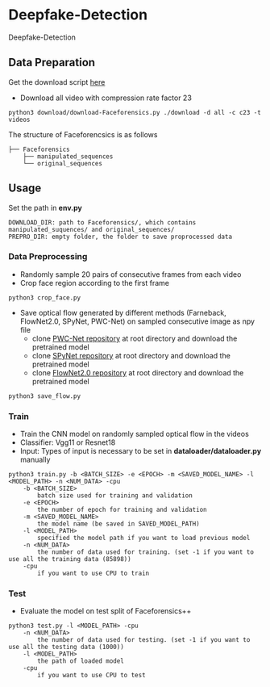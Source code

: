 # Deepfake-Detection
Deepfake-Detection


## Data Preparation
Get the download script [here](https://github.com/ondyari/FaceForensics)
- Download all video with compression rate factor 23
```
python3 download/download-Faceforensics.py ./download -d all -c c23 -t videos
```
The structure of Faceforencsics is as follows


```
├── Faceforensics
    ├── manipulated_sequences
    └── original_sequences
```


## Usage
Set the path in **env.py**
```
DOWNLOAD_DIR: path to Faceforensics/, which contains manipulated_suquences/ and original_sequences/
PREPRO_DIR: empty folder, the folder to save proprocessed data
```

### Data Preprocessing
- Randomly sample 20 pairs of consecutive frames from each video
- Crop face region according to the first frame
```
python3 crop_face.py
```

- Save optical flow generated by different methods (Farneback, FlowNet2.0, SPyNet, PWC-Net) on sampled consecutive image as npy file
  - clone [PWC-Net repository](https://github.com/sniklaus/pytorch-pwc) at root directory and download the pretrained model
  - clone [SPyNet repository](https://github.com/sniklaus/pytorch-spynet) at root directory and download the pretrained model
  - clone [FlowNet2.0 repository](https://github.com/NVIDIA/flownet2-pytorch) at root directory and download the pretrained model
```
python3 save_flow.py
```

### Train
- Train the CNN model on randomly sampled optical flow in the videos
- Classifier: Vgg11 or Resnet18
- Input: Types of input is necessary to be set in **dataloader/dataloader.py** manually

```
python3 train.py -b <BATCH_SIZE> -e <EPOCH> -m <SAVED_MODEL_NAME> -l <MODEL_PATH> -n <NUM_DATA> -cpu
    -b <BATCH_SIZE>
        batch size used for training and validation
    -e <EPOCH>
        the number of epoch for training and validation
    -m <SAVED_MODEL_NAME>
        the model name (be saved in SAVED_MODEL_PATH)
    -l <MODEL_PATH>
        specified the model path if you want to load previous model
    -n <NUM_DATA>
        the number of data used for training. (set -1 if you want to use all the training data (85898))
    -cpu
        if you want to use CPU to train
```
### Test
- Evaluate the model on test split of Faceforensics++
```
python3 test.py -l <MODEL_PATH> -cpu
    -n <NUM_DATA>
        the number of data used for testing. (set -1 if you want to use all the testing data (1000))
    -l <MODEL_PATH>
        the path of loaded model
    -cpu   
        if you want to use CPU to test
```
